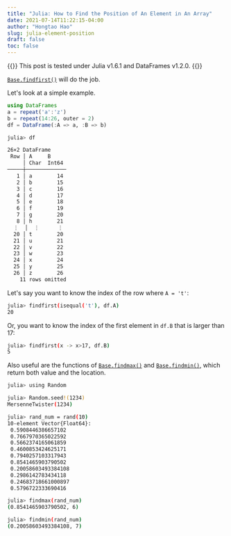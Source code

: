```yaml
---
title: "Julia: How to Find the Position of An Element in An Array"
date: 2021-07-14T11:22:15-04:00
author: "Hongtao Hao"
slug: julia-element-position
draft: false
toc: false
---
```

{{<block class="tip">}}
This post is tested under Julia v1.6.1 and DataFrames v1.2.0. 
{{<end>}}

[`Base.findfirst()`](https://docs.julialang.org/en/v1/base/arrays/#Base.findfirst-Tuple{Function,%20Any}) will do the job. 


Let's look at a simple example. 

```julia
using DataFrames
a = repeat('a':'z')
b = repeat(14:26, outer = 2)
df = DataFrame(:A => a, :B => b)
```

```bash
julia> df

26×2 DataFrame
 Row │ A     B     
     │ Char  Int64 
─────┼─────────────
   1 │ a        14
   2 │ b        15
   3 │ c        16
   4 │ d        17
   5 │ e        18
   6 │ f        19
   7 │ g        20
   8 │ h        21
  ⋮  │  ⋮      ⋮
  20 │ t        20
  21 │ u        21
  22 │ v        22
  23 │ w        23
  24 │ x        24
  25 │ y        25
  26 │ z        26
    11 rows omitted
```

Let's say you want to know the index of the row where `A = 't'`:

```bash
julia> findfirst(isequal('t'), df.A)
20
```

Or, you want to know the index of the first element in `df.B` that is larger than 17:

```bash
julia> findfirst(x -> x>17, df.B)
5
```

Also useful are the functions of [`Base.findmax()`](https://docs.julialang.org/en/v1/base/collections/#Base.findmax) and [`Base.findmin()`](https://docs.julialang.org/en/v1/base/collections/#Base.findmin), which return both value and the location. 

```bash
julia> using Random

julia> Random.seed!(1234)
MersenneTwister(1234)

julia> rand_num = rand(10)
10-element Vector{Float64}:
 0.5908446386657102
 0.7667970365022592
 0.5662374165061859
 0.4600853424625171
 0.7940257103317943
 0.8541465903790502
 0.20058603493384108
 0.2986142783434118
 0.24683718661000897
 0.5796722333690416

julia> findmax(rand_num)
(0.8541465903790502, 6)

julia> findmin(rand_num)
(0.20058603493384108, 7)
```